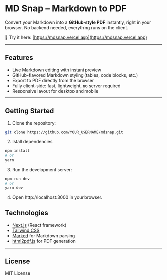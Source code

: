 # MD Snap – Markdown to PDF

Convert your Markdown into a **GitHub-style PDF** instantly, right in your browser. No backend needed, everything runs on the client.

🚀 Try it here: [https://mdsnap.vercel.app](https://mdsnap.vercel.app)

---

## Features

- Live Markdown editing with instant preview
- GitHub-flavored Markdown styling (tables, code blocks, etc.)
- Export to PDF directly from the browser
- Fully client-side: fast, lightweight, no server required
- Responsive layout for desktop and mobile

---

## Getting Started

1. Clone the repository:

```bash
git clone https://github.com/YOUR_USERNAME/mdsnap.git
```

2. Istall dependencies

```bash
npm install
# or
yarn
```

3. Run the development server:

```bash
npm run dev
# or
yarn dev
```

4. Open http://localhost:3000 in your browser.

## Technologies

- [Next.js](https://nextjs.org/) (React framework)
- [Tailwind CSS](https://tailwindcss.com/)
- [Marked](https://marked.js.org/) for Markdown parsing
- [html2pdf.js](https://github.com/eKoopmans/html2pdf) for PDF generation

---

## License

MIT License
